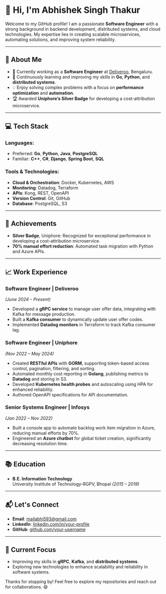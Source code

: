 # 👋 Hi, I'm Abhishek Singh Thakur

Welcome to my GitHub profile! I am a passionate **Software Engineer** with a strong background in backend development, distributed systems, and cloud technologies. My expertise lies in creating scalable microservices, automating solutions, and improving system reliability.

---

## 🚀 About Me
- 🔭 Currently working as a **Software Engineer** at [Deliveroo](https://www.deliveroo.com/), Bengaluru.
- 🌱 Continuously learning and improving my skills in **Go**, **Python**, and **distributed systems**.
- 💡 Enjoy solving complex problems with a focus on **performance optimization** and **automation**.
- 🏆 Awarded **Uniphore’s Silver Badge** for developing a cost-attribution microservice.

---

## 💻 Tech Stack

### **Languages:**
- Preferred: **Go**, **Python**, **Java**, **PostgreSQL**
- Familiar: **C++**, **C#**, **Django**, **Spring Boot**, **SQL**

### **Tools & Technologies:**
- **Cloud & Orchestration**: Docker, Kubernetes, AWS
- **Monitoring**: Datadog, Terraform
- **APIs**: Kong, REST, OpenAPI
- **Version Control**: Git, GitHub
- **Database**: PostgreSQL, S3

---

## 🌟 Achievements
- **Silver Badge**, Uniphore: Recognized for exceptional performance in developing a cost-attribution microservice.
- **70% manual effort reduction**: Automated task migration with Python and Azure APIs.

---

## 📈 Work Experience

### **Software Engineer | Deliveroo**  
*(June 2024 – Present)*
- Developed a **gRPC service** to manage user offer data, integrating with Kafka for message production.
- Built a **Kafka consumer** to dynamically update user offer codes.
- Implemented **Datadog monitors** in Terraform to track Kafka consumer lag.

### **Software Engineer | Uniphore**  
*(Nov 2022 – May 2024)*
- Created **RESTful APIs** with **GORM**, supporting token-based access control, pagination, filtering, and sorting.
- Automated monthly cost reporting in **Golang**, publishing metrics to **Datadog** and storing in S3.
- Developed **Kubernetes health probes** and autoscaling using HPA for enhanced reliability.
- Authored OpenAPI specifications for API documentation.

### **Senior Systems Engineer | Infosys**  
*(Jan 2022 – Nov 2022)*
- Built a console app to automate backlog work item migration in Azure, reducing manual efforts by 70%.
- Engineered an **Azure chatbot** for global ticket creation, significantly decreasing resolution time.

---

## 📚 Education
- **B.E. Information Technology**  
  University Institute of Technology-RGPV, Bhopal *(2015 – 2019)*

---

## 📬 Let's Connect
- **Email**: mailabhi593@gmail.com  
- **LinkedIn**: [linkedin.com/in/your-profile](https://www.linkedin.com/)  
- **GitHub**: [github.com/your-username](https://github.com/)  

---

## 🌱 Current Focus
- Improving my skills in **gRPC**, **Kafka**, and **distributed systems**.
- Exploring new technologies to enhance scalability and reliability in software systems.

Thanks for stopping by! Feel free to explore my repositories and reach out for collaborations. 😄

